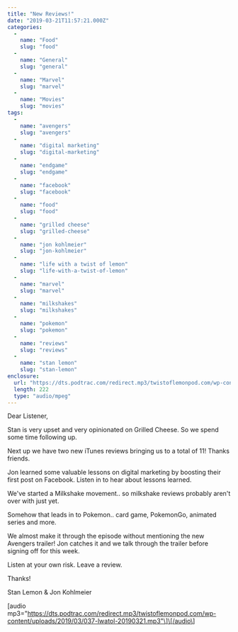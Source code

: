 ```yaml
---
title: "New Reviews!"
date: "2019-03-21T11:57:21.000Z"
categories: 
  - 
    name: "Food"
    slug: "food"
  - 
    name: "General"
    slug: "general"
  - 
    name: "Marvel"
    slug: "marvel"
  - 
    name: "Movies"
    slug: "movies"
tags: 
  - 
    name: "avengers"
    slug: "avengers"
  - 
    name: "digital marketing"
    slug: "digital-marketing"
  - 
    name: "endgame"
    slug: "endgame"
  - 
    name: "facebook"
    slug: "facebook"
  - 
    name: "food"
    slug: "food"
  - 
    name: "grilled cheese"
    slug: "grilled-cheese"
  - 
    name: "jon kohlmeier"
    slug: "jon-kohlmeier"
  - 
    name: "life with a twist of lemon"
    slug: "life-with-a-twist-of-lemon"
  - 
    name: "marvel"
    slug: "marvel"
  - 
    name: "milkshakes"
    slug: "milkshakes"
  - 
    name: "pokemon"
    slug: "pokemon"
  - 
    name: "reviews"
    slug: "reviews"
  - 
    name: "stan lemon"
    slug: "stan-lemon"
enclosure: 
  url: "https://dts.podtrac.com/redirect.mp3/twistoflemonpod.com/wp-content/uploads/2019/03/037-lwatol-20190321.mp3"
  length: 222
  type: "audio/mpeg"
---
```


Dear Listener,

Stan is very upset and very opinionated on Grilled Cheese. So we spend some time following up.

Next up we have two new iTunes reviews bringing us to a total of 11! Thanks friends.

Jon learned some valuable lessons on digital marketing by boosting their first post on Facebook. Listen in to hear about lessons learned.

We've started a Milkshake movement.. so milkshake reviews probably aren't over with just yet.

Somehow that leads in to Pokemon.. card game, PokemonGo, animated series and more.

We almost make it through the episode without mentioning the new Avengers trailer! Jon catches it and we talk through the trailer before signing off for this week.

Listen at your own risk. Leave a review.

Thanks!

Stan Lemon & Jon Kohlmeier

\[audio mp3="https://dts.podtrac.com/redirect.mp3/twistoflemonpod.com/wp-content/uploads/2019/03/037-lwatol-20190321.mp3"\]\[/audio\]
